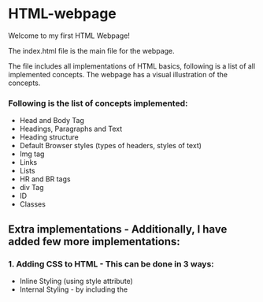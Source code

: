 # HTML-webpage

Welcome to my first HTML Webpage!

The index.html file is the main file for the webpage. 

The file includes all implementations of HTML basics, following is a list of all implemented concepts.
The webpage has a visual illustration of the concepts. 

### Following is the list of concepts implemented:
+ Head and Body Tag
+ Headings, Paragraphs and Text
+ Heading structure
+ Default Browser styles (types of headers, styles of text)
+ Img tag
+ Links
+ Lists
+ HR and BR tags
+ div Tag
+ ID
+ Classes


## Extra implementations - Additionally, I have added few more implementations:
### 1. Adding CSS to HTML - This can be done in 3 ways:
+ Inline Styling (using style attribute)
+ Internal Styling - by including the <style> tag in the head of the HTML file
+ External Styling - by creating a separate stylesheet and linking it to the HTML file using the <link> attribute in the head of the document

All three methods have been implemented in the file.

### 2. Adding Javascript to HTML - This can be done in 3 ways:
+ Using the <script> tag 
+ Inline (using script attribute)
+ Externally create a .js file and and link it to the head or the body 
  
All three methods have been implemented in the file.
  
 
## I have also created a fruit selling website, for an intuitive understanding of the concepts. 
 
 
### Guidelines to use the repo:
- Cloning the Repository: 

        git clone https://github.com/Rusali28/HTML-webpage.git
        
- Entering the directory: 

        cd HTML-webpage
        
- Running the html file:
        
        * Open index.html on your IDE
        * right click to select View-In-File-Explorer
        * open the chrome file from your file explorer to view the webpage
        (I have used VS Code as my IDE)
        
        
       
 ### Demonstration 
 ![](Demo/Rusali_html.gif)
